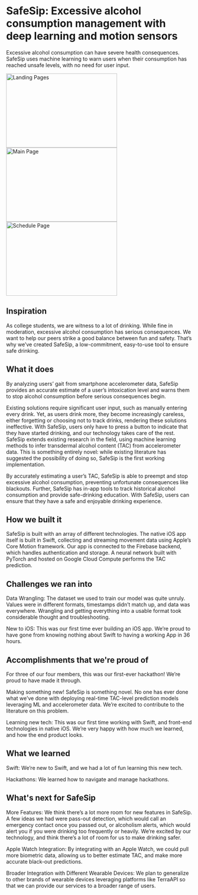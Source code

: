 # SafeSip: Excessive alcohol consumption management with deep learning and motion sensors 

Excessive alcohol consumption can have severe health consequences. SafeSip uses machine learning to warn users when their consumption has reached unsafe levels, with no need for user input. 

<img src="https://github.com/aakritil/treehacks/assets/63487762/f23c82db-b458-42cc-bde5-f556f5964147" width="300" height="200" alt="Landing Pages">

<img src="https://github.com/aakritil/treehacks/assets/63487762/5124b4cd-dc71-4f23-ab91-13d03d87a7cb" width="300" height="200" alt="Main Page">

<img src="https://github.com/aakritil/treehacks/assets/63487762/e4d859fa-d9a2-4663-a26b-a978ddd32fa8" width="300" height="200" alt="Schedule Page">




## Inspiration

As college students, we are witness to a lot of drinking. While fine in moderation, excessive alcohol consumption has serious consequences. We want to help our peers strike a good balance between fun and safety. That’s why we’ve created SafeSip, a low-commitment, easy-to-use tool to ensure safe drinking. 

## What it does

By analyzing users’ gait from smartphone accelerometer data, SafeSip provides an accurate estimate of a user’s intoxication level and warns them to stop alcohol consumption before serious consequences begin. 

Existing solutions require significant user input, such as manually entering every drink. Yet, as users drink more, they become increasingly careless, either forgetting or choosing not to track drinks, rendering these solutions ineffective. With SafeSip, users only have to press a button to indicate that they have started drinking, and our technology takes care of the rest. SafeSip extends existing research in the field, using machine learning methods to infer transdermal alcohol content (TAC) from accelerometer data. This is something entirely novel: while existing literature has suggested the possibility of doing so, SafeSip is the first working implementation. 

By accurately estimating a user’s TAC, SafeSip is able to preempt and stop excessive alcohol consumption, preventing unfortunate consequences like blackouts. Further, SafeSip has in-app tools to track historical alcohol consumption and provide safe-drinking education. With SafeSip, users can ensure that they have a safe and enjoyable drinking experience. 

## How we built it

SafeSip is built with an array of different technologies. The native iOS app itself is built in Swift, collecting and streaming movement data using Apple’s Core Motion framework. Our app is connected to the Firebase backend, which handles authentication and storage. A neural network built with PyTorch and hosted on Google Cloud Compute performs the TAC prediction. 

## Challenges we ran into

Data Wrangling: The dataset we used to train our model was quite unruly. Values were in different formats, timestamps didn’t match up, and data was everywhere. Wrangling and getting everything into a usable format took considerable thought and troubleshooting. 

New to iOS: This was our first time ever building an iOS app. We’re proud to have gone from knowing nothing about Swift to having a working App in 36 hours. 

## Accomplishments that we're proud of

For three of our four members, this was our first-ever hackathon! We’re proud to have made it through. 

Making something new! SafeSip is something novel. No one has ever done what we’ve done with deploying real-time TAC-level prediction models leveraging ML and accelerometer data. We’re excited to contribute to the literature on this problem. 

Learning new tech: This was our first time working with Swift, and front-end technologies in native iOS. We’re very happy with how much we learned, and how the end product looks. 

## What we learned

Swift: We’re new to Swift, and we had a lot of fun learning this new tech. 

Hackathons: We learned how to navigate and manage hackathons. 

## What's next for SafeSip

More Features: We think there’s a lot more room for new features in SafeSip. A few ideas we had were pass-out detection, which would call an emergency contact once you passed out, or alcoholism alerts, which would alert you if you were drinking too frequently or heavily. We’re excited by our technology, and think there’s a lot of room for us to make drinking safer. 

Apple Watch Integration: By integrating with an Apple Watch, we could pull more biometric data, allowing us to better estimate TAC, and make more accurate black-out predictions. 

Broader Integration with Different Wearable Devices: We plan to generalize to other brands of wearable devices leveraging platforms like TerraAPI so that we can provide our services to a broader range of users. 
